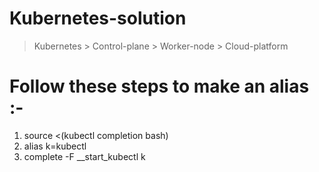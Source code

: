 # Kubernetes-solution
> Kubernetes > Control-plane > Worker-node > Cloud-platform
# Follow these steps to make an alias :-
  1. source <(kubectl completion bash)
  2. alias k=kubectl
  3. complete -F __start_kubectl k

